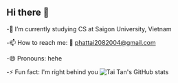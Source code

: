 ## Hi there 👋
-🌱 I’m currently studying CS at Saigon University, Vietnam

-📫 How to reach me: 📨 phattai2082004@gmail.com

-😄 Pronouns: hehe

-⚡ Fun fact: I'm right behind you
![Tai Tan's GitHub stats](https://github-readme-stats.vercel.app/api?username=Taihailua)

<!--
**Taihailua/Taihailua** is a ✨ _special_ ✨ repository because its `README.md` (this file) appears on your GitHub profile.

Here are some ideas to get you started:

- 🔭 I’m currently working on ...
- 🌱 I’m currently learning ...
- 👯 I’m looking to collaborate on ...
- 🤔 I’m looking for help with ...
- 💬 Ask me about ...
- 📫 How to reach me: ...
- 😄 Pronouns: ...
- ⚡ Fun fact: ...
-->

